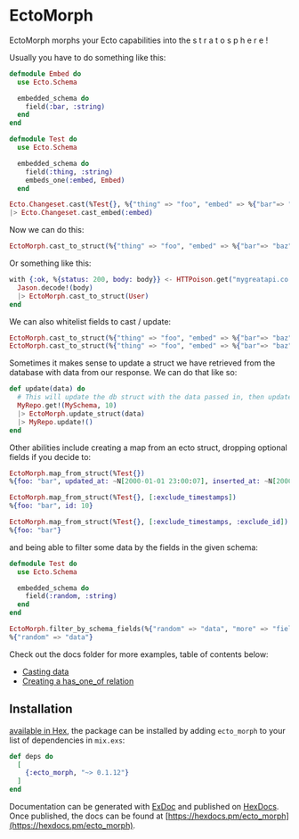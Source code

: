 # EctoMorph

EctoMorph morphs your Ecto capabilities into the s t r a t o s p h e r e !

Usually you have to do something like this:

```elixir
defmodule Embed do
  use Ecto.Schema

  embedded_schema do
    field(:bar, :string)
  end
end

defmodule Test do
  use Ecto.Schema

  embedded_schema do
    field(:thing, :string)
    embeds_one(:embed, Embed)
  end

Ecto.Changeset.cast(%Test{}, %{"thing" => "foo", "embed" => %{"bar"=> "baz"}}, [:thing])
|> Ecto.Changeset.cast_embed(:embed)
```

Now we can do this:

```elixir
EctoMorph.cast_to_struct(%{"thing" => "foo", "embed" => %{"bar"=> "baz"}}, Test)
```

Or something like this:

```elixir
with {:ok, %{status: 200, body: body}} <- HTTPoison.get("mygreatapi.co.uk") do
  Jason.decode!(body)
  |> EctoMorph.cast_to_struct(User)
end
```

We can also whitelist fields to cast / update:

```elixir
EctoMorph.cast_to_struct(%{"thing" => "foo", "embed" => %{"bar"=> "baz"}}, Test, [:thing])
EctoMorph.cast_to_struct(%{"thing" => "foo", "embed" => %{"bar"=> "baz"}}, Test, [:thing, embed: [:bar]])
```

Sometimes it makes sense to update a struct we have retrieved from the database with data from our response. We can do that like so:

```elixir
def update(data) do
  # This will update the db struct with the data passed in, then update the db.
  MyRepo.get!(MySchema, 10)
  |> EctoMorph.update_struct(data)
  |> MyRepo.update!()
end
```

Other abilities include creating a map from an ecto struct, dropping optional fields if you decide to:

```elixir
EctoMorph.map_from_struct(%Test{})
%{foo: "bar", updated_at: ~N[2000-01-01 23:00:07], inserted_at: ~N[2000-01-01 23:00:07], id: 10}

EctoMorph.map_from_struct(%Test{}, [:exclude_timestamps])
%{foo: "bar", id: 10}

EctoMorph.map_from_struct(%Test{}, [:exclude_timestamps, :exclude_id])
%{foo: "bar"}
```

and being able to filter some data by the fields in the given schema:

```elixir
defmodule Test do
  use Ecto.Schema

  embedded_schema do
    field(:random, :string)
  end
end

EctoMorph.filter_by_schema_fields(%{"random" => "data", "more" => "fields"}, Test)
%{"random" => "data"}
```

Check out the docs folder for more examples, table of contents below:

- [Casting data](https://github.com/Adzz/ecto_morph/blob/master/docs/casting_data.md)
- [Creating a has_one_of relation](https://github.com/Adzz/ecto_morph/blob/master/docs/has_one_of.md)

## Installation

[available in Hex](https://hex.pm/docs/publish), the package can be installed
by adding `ecto_morph` to your list of dependencies in `mix.exs`:

```elixir
def deps do
  [
    {:ecto_morph, "~> 0.1.12"}
  ]
end
```

Documentation can be generated with [ExDoc](https://github.com/elixir-lang/ex_doc)
and published on [HexDocs](https://hexdocs.pm). Once published, the docs can
be found at [https://hexdocs.pm/ecto_morph](https://hexdocs.pm/ecto_morph).
